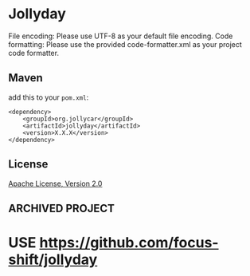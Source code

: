 Jollyday
========

File encoding: Please use UTF-8 as your default file encoding.
Code formatting: Please use the provided code-formatter.xml as your project code formatter.

## Maven
add this to your `pom.xml`:
```
<dependency>
    <groupId>org.jollycar</groupId>
    <artifactId>jollyday</artifactId>
    <version>X.X.X</version>
</dependency>
```

## License

[Apache License, Version 2.0](LICENSE.md)

## ARCHIVED PROJECT
# USE https://github.com/focus-shift/jollyday

